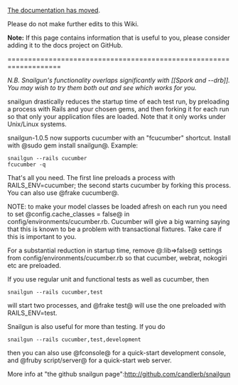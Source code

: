 [The documentation has moved](https://docs.cucumber.io/).

Please do not make further edits to this Wiki.

**Note:** If this page contains information that is useful to you, please consider adding it to the docs project on GitHub.

===================================================================

*N.B. Snailgun's functionality overlaps significantly with [[Spork and --drb]]. You may wish to try them both out and see which works for you.*

snailgun drastically reduces the startup time of each test run, by preloading a process with Rails and your chosen gems, and then forking it for each run so that only your application files are loaded. Note that it only works under Unix/Linux systems.

snailgun-1.0.5 now supports cucumber with an "fcucumber" shortcut. Install with @sudo gem install snailgun@. Example:
<pre><code>snailgun --rails cucumber
fcucumber -q
</code></pre>
That's all you need. The first line preloads a process with RAILS_ENV=cucumber; the second starts cucumber by forking this process. You can also use @frake cucumber@.

NOTE: to make your model classes be loaded afresh on each run you need to set @config.cache_classes = false@ in config/environments/cucumber.rb. Cucumber will give a big warning saying that this is known to be a problem with transactional fixtures. Take care if this is important to you.

For a substantial reduction in startup time, remove @:lib=>false@ settings from config/environments/cucumber.rb so that cucumber, webrat, nokogiri etc are preloaded.

If you use regular unit and functional tests as well as cucumber, then

<pre><code>snailgun --rails cucumber,test
</code></pre>

will start two processes, and @frake test@ will use the one preloaded with RAILS_ENV=test.

Snailgun is also useful for more than testing. If you do
<pre><code>snailgun --rails cucumber,test,development
</code></pre>
then you can also use @fconsole@ for a quick-start development console, and @fruby script/server@ for a quick-start web server.

More info at "the github snailgun page":http://github.com/candlerb/snailgun